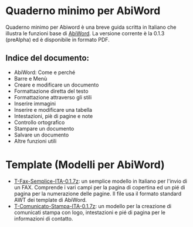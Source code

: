 # Quaderno minimo per AbiWord
Quaderno minimo per Abiword è una breve guida scritta in Italiano che illustra le funzioni base di [AbiWord](http://www.abisource.com/). La versione corrente è la 0.1.3 (preAlpha) ed è disponibile in formato PDF.

## Indice del documento:
* AbiWord: Come e perché
* Barre e Menù
* Creare e modificare un documento
* Formattazione diretta del testo
* Formattazione attraverso gli stili
* Inserire immagini
* Inserire e modificare una tabella
* Intestazioni, piè di pagine e note
* Controllo ortografico
* Stampare un documento
* Salvare un documento
* Altre funzioni utili

# Template (Modelli per AbiWord)
* [T-Fax-Semplice-ITA-0.1.7z](https://github.com/m13o/abw/blob/master/T-Fax-Semplice-ITA-0.1.7z): un semplice modello in Italiano per l'invio di un FAX. Comprende i vari campi per la pagina di copertina ed un pié di pagina per la numerazione delle pagine. Il file usa il formato standard AWT dei template di AbiWord.
* [T-Comunicato-Stampa-ITA-0.1.7z](https://github.com/m13o/abw/blob/master/T-Comunicato-Stampa-ITA-0.1.7z): un modello per la creazione di comunicati stampa con logo, intestazioni e pié di pagina per le informazioni di contatto.
